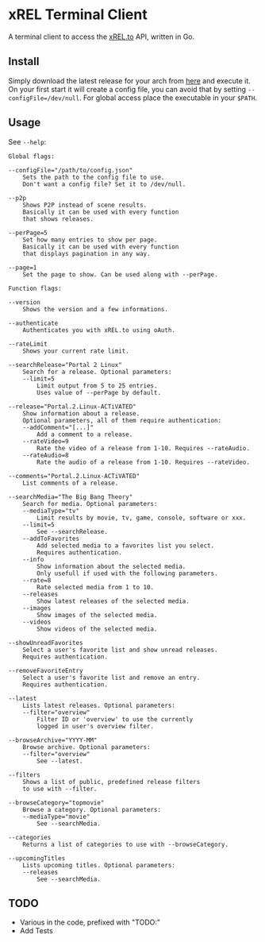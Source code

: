 # xREL Terminal Client

A terminal client to access the [xREL.to](http://xrel.to) API, written in Go.

## Install

Simply download the latest release for your arch from [here](https://github.com/hashworks/xRELTerminalClient/releases/latest) and execute it.
On your first start it will create a config file, you can avoid that by setting `--configFile=/dev/null`.
For global access place the executable in your `$PATH`.

## Usage

See `--help`:
```
Global flags:

--configFile="/path/to/config.json"
	Sets the path to the config file to use.
	Don't want a config file? Set it to /dev/null.

--p2p
	Shows P2P instead of scene results.
	Basically it can be used with every function
	that shows releases.

--perPage=5
	Set how many entries to show per page.
	Basically it can be used with every function
	that displays pagination in any way.

--page=1
	Set the page to show. Can be used along with --perPage.

Function flags:

--version
	Shows the version and a few informations.

--authenticate
	Authenticates you with xREL.to using oAuth.

--rateLimit
	Shows your current rate limit.

--searchRelease="Portal 2 Linux"
	Search for a release. Optional parameters:
	--limit=5
		Limit output from 5 to 25 entries.
		Uses value of --perPage by default.

--release="Portal.2.Linux-ACTiVATED"
	Show information about a release.
	Optional parameters, all of them require authentication:
	--addComment="[...]"
		Add a comment to a release.
	--rateVideo=9
		Rate the video of a release from 1-10. Requires --rateAudio.
	--rateAudio=8
		Rate the audio of a release from 1-10. Requires --rateVideo.

--comments="Portal.2.Linux-ACTiVATED"
	List comments of a release.

--searchMedia="The Big Bang Theory"
	Search for media. Optional parameters:
	--mediaType="tv"
		Limit results by movie, tv, game, console, software or xxx.
	--limit=5
		See --searchRelease.
	--addToFavorites
		Add selected media to a favorites list you select.
		Requires authentication.
	--info
		Show information about the selected media.
		Only usefull if used with the following parameters.
	--rate=8
		Rate selected media from 1 to 10.
	--releases
		Show latest releases of the selected media.
	--images
		Show images of the selected media.
	--videos
		Show videos of the selected media.

--showUnreadFavorites
	Select a user's favorite list and show unread releases.
	Requires authentication.

--removeFavoriteEntry
	Select a user's favorite list and remove an entry.
	Requires authentication.

--latest
	Lists latest releases. Optional parameters:
	--filter="overview"
		Filter ID or 'overview' to use the currently
		logged in user's overview filter.

--browseArchive="YYYY-MM"
	Browse archive. Optional parameters:
	--filter="overview"
		See --latest.

--filters
	Shows a list of public, predefined release filters
	to use with --filter.

--browseCategory="topmovie"
	Browse a category. Optional parameters:
	--mediaType="movie"
		See --searchMedia.

--categories
	Returns a list of categories to use with --browseCategory.

--upcomingTitles
	Lists upcoming titles. Optional parameters:
	--releases
		See --searchMedia.
```

## TODO

* Various in the code, prefixed with "TODO:"
* Add Tests
